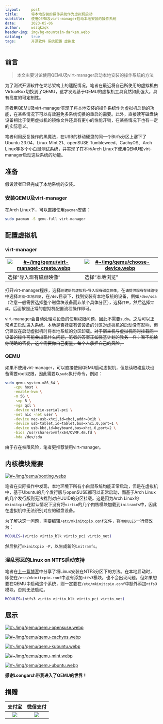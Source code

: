 ```yaml
---
layout:     post
title:      将本地安装的操作系统作为虚拟机启动
subtitle:   使用QEMU及virt-manager启动本地安装的操作系统
date:       2023-05-06
author:     wszqkzqk
header-img: img/bg-mountain-darken.webp
catalog:    true
tags:       开源软件 系统配置 虚拟化
---
```


## 前言

> 本文主要讨论使用QEMU及virt-manager启动本地安装的操作系统的方法

为了测试开源软件在龙芯架构上的适配情况，笔者在最近将自己所使用的虚拟机由VirtualBox切换到了QEMU，这才发现基于QEMU的虚拟机工具竟然如此强大，具有高度的可定制性。

笔者用QEMU及virt-manager实现了将本地安装的操作系统作为虚拟机启动的功能，在某些情况下可以有效避免多系统切换的重启的需要。此外，直接读写磁盘快设备相比于使用虚拟机的镜像文件还具有更小的性能开销，在某些情况下也有一定的实际意义。

笔者利用反复操作的黑魔法，在USB的移动硬盘的同一个Btrfs分区上塞下了Ubuntu 23.04、Linux Mint 21、openSUSE Tumbleweed、CachyOS、Arch Linux等多个小白鼠测试系统，并实现了在本地Arch Linux下使用QEMU和virt-manager启动这些系统的功能。

## 准备

假设读者已经完成了本地系统的安装。

### 安装QEMU及virt-manager

在Arch Linux下，可以直接使用`pacman`安装：

```bash
sudo pacman -S qemu-full virt-manager
```

## 配置虚拟机

### virt-manager

|[![#~/img/qemu/virt-managet-create.webp](/img/qemu/virt-managet-create.webp)](/img/qemu/virt-managet-create.webp)|[![#~/img/qemu/choose-device.webp](/img/qemu/choose-device.webp)](/img/qemu/choose-device.webp)|
| --- | --- |
| 选择“导入现有磁盘映像” | 选择“本地浏览” |

打开virt-manager程序，选择`创建新的虚拟机`-`导入现有磁盘映像`，在`请提供现有存储路径`中选择`浏览`-`本地浏览`，在`/dev`目录下，找到安装有本地系统的设备，例如`/dev/sda`（注意一般需要选择整个磁盘块设备而非某个具体分区），选择`打开`，然后选择`完成`。后面按照正常的虚拟机配置流程操作即可。

virt-manager会自动处理块设备的使用权限问题，因此不需要`sudo`。之后可以正常点击启动进入系统。本地是否挂载有该设备的分区对虚拟机的启动没有影响，但仍建议在启动虚拟机时将本地系统的分区卸载。~~对于宿主机与虚拟机同时挂载同一设备的操作可能会出现什么问题，笔者的答案正如强基计划的教务一样：暂不能给你明确的答复，这个需要你自己衡量，每个人承担自己的风险。~~

### QEMU

如果不使用virt-manager，可以直接使用QEMU启动虚拟机，但是读取磁盘块设备需要root权限，因此需要以`sudo`执行命令，例如：

```bash
sudo qemu-system-x86_64 \
    -cpu host \
    -enable-kvm \
    -m 5G \
    -smp 8 \
    -vga qxl \
    -device virtio-serial-pci \
    -net nic -net user \
    -device nec-usb-xhci,id=xhci,addr=0x1b \
    -device usb-tablet,id=tablet,bus=xhci.0,port=1 \
    -device usb-kbd,id=keyboard,bus=xhci.0,port=2 \
    -bios /usr/share/ovmf/x64/OVMF.4m.fd \
    -hda /dev/sda
```

由于存在权限风险，笔者更推荐使用virt-manager。

## 内核模块需要

[![#~/img/qemu/booting.webp](/img/qemu/booting.webp)](/img/qemu/booting.webp)

笔者在实际操作中发现，本地环境下所有小白鼠系统均能正常启动，但是在虚拟机中，基于Ubuntu的几个发行版与openSUSE都可以正常启动，而基于Arch Linux的几个发行版则无法找到对应UUID的分区挂载。这是因为Arch Linux的`mkinitcpio`在默认情况下没有将`virtio`的几个内核模块加载到`initramfs`中，因此在虚拟机中无法识别对应的磁盘设备。

为了解决这一问题，需要编辑`/etc/mkinitcpio.conf`文件，将`MODULES`一行修改为：

```bash
MODULES=(virtio virtio_blk virtio_pci virtio_net)
```

然后执行`mkinitcpio -P`，以生成新的`initramfs`。

### 混乱邪恶的Linux on NTFS启动支持

笔者在[上一篇博客](/2023/05/04/Linux-On-NTFS/)中分享了将Linux安装在NTFS分区下的方法。在本地启动时，即使在`/etc/mkinitcpio.conf`中没有添加`ntfs3`模块，也不会出现问题，但如果想要在QEMU中启动这个系统，则一定要在`/etc/mkinitcpio.conf`中额外添加`ntfs3`模块，否则无法启动。

```bash
MODULES=(ntfs3 virtio virtio_blk virtio_pci virtio_net)
```

## 展示

[![#~/img/qemu/qemu-opensuse.webp](/img/qemu/qemu-opensuse.webp)](/img/qemu/qemu-opensuse.webp)

[![#~/img/qemu/qemu-cachyos.webp](/img/qemu/qemu-cachyos.webp)](/img/qemu/qemu-cachyos.webp)

[![#~/img/qemu/qemu-kubuntu.webp](/img/qemu/qemu-kubuntu.webp)](/img/qemu/qemu-kubuntu.webp)

[![#~/img/qemu/qemu-mint.webp](/img/qemu/qemu-mint.webp)](/img/qemu/qemu-mint.webp)

[![#~/img/qemu/qemu-ubuntu.webp](/img/qemu/qemu-ubuntu.webp)](/img/qemu/qemu-ubuntu.webp)

**感谢Loongarch带我进入了QEMU的世界！**

## 捐赠

|  **支付宝**  |  **微信支付**  |
|  :----:  |  :----:  |
|  [![](/img/donate-alipay.webp)](/img/donate-alipay.webp)  |  [![](/img/donate-wechatpay.webp)](/img/donate-wechatpay.webp)  |

